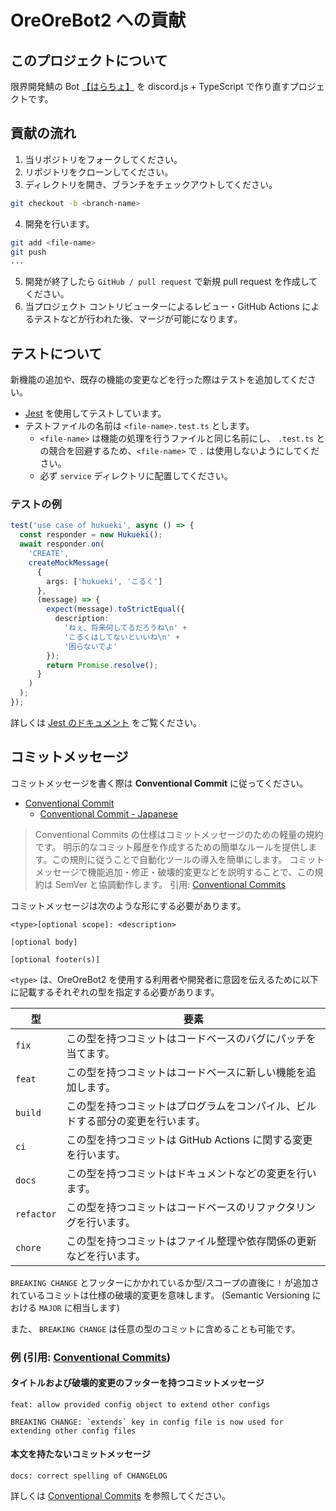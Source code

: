 # OreOreBot2 への貢献

## このプロジェクトについて

限界開発鯖の Bot [【はらちょ】](https://github.com/approvers/OreOreBot) を discord.js +
TypeScript で作り直すプロジェクトです。

## 貢献の流れ

1. 当リポジトリをフォークしてください。
2. リポジトリをクローンしてください。
3. ディレクトリを開き、ブランチをチェックアウトしてください。

```sh
git checkout -b <branch-name>
```

4. 開発を行います。

```sh
git add <file-name>
git push
...
```

5. 開発が終了したら `GitHub / pull request` で新規 pull request を作成してください。
6. 当プロジェクト コントリビューターによるレビュー・GitHub Actions によるテストなどが行われた後、マージが可能になります。

## テストについて

新機能の追加や、既存の機能の変更などを行った際はテストを追加してください。

- [Jest](https://jestjs.io/ja/) を使用してテストしています。
- テストファイルの名前は `<file-name>.test.ts` とします。
  - `<file-name>` は機能の処理を行うファイルと同じ名前にし、 `.test.ts` との競合を回避するため、`<file-name>` で `.` は使用しないようにしてください。
  - 必ず `service` ディレクトリに配置してください。

### テストの例

```typescript
test('use case of hukueki', async () => {
  const responder = new Hukueki();
  await responder.on(
    'CREATE',
    createMockMessage(
      {
        args: ['hukueki', 'こるく']
      },
      (message) => {
        expect(message).toStrictEqual({
          description:
            'ねぇ、将来何してるだろうね\n' +
            'こるくはしてないといいね\n' +
            '困らないでよ'
        });
        return Promise.resolve();
      }
    )
  );
});
```

詳しくは [Jest のドキュメント](https://jestjs.io/ja/docs) をご覧ください。

## コミットメッセージ

コミットメッセージを書く際は **Conventional Commit** に従ってください。

- [Conventional Commit](https://conventionalcommits.org/)
  - [Conventional Commit - Japanese](https://conventionalcommits.org/ja/)

> Conventional Commits の仕様はコミットメッセージのための軽量の規約です。 明示的なコミット履歴を作成するための簡単なルールを提供します。この規則に従うことで自動化ツールの導入を簡単にします。 コミットメッセージで機能追加・修正・破壊的変更などを説明することで、この規約は SemVer と協調動作します。
> 引用: [Conventional Commits](https://conventionalcommits.org/ja/)

コミットメッセージは次のような形にする必要があります。

```
<type>[optional scope]: <description>

[optional body]

[optional footer(s)]
```

`<type>` は、OreOreBot2 を使用する利用者や開発者に意図を伝えるために以下に記載するそれぞれの型を指定する必要があります。

| 型         | 要素                                                                           |
| ---------- | ------------------------------------------------------------------------------ |
| `fix`      | この型を持つコミットはコードベースのバグにパッチを当てます。                   |
| `feat`     | この型を持つコミットはコードベースに新しい機能を追加します。                   |
| `build`    | この型を持つコミットはプログラムをコンパイル、ビルドする部分の変更を行います。 |
| `ci`       | この型を持つコミットは GitHub Actions に関する変更を行います。                 |
| `docs`     | この型を持つコミットはドキュメントなどの変更を行います。                       |
| `refactor` | この型を持つコミットはコードベースのリファクタリングを行います。               |
| `chore`    | この型を持つコミットはファイル整理や依存関係の更新などを行います。             |

`BREAKING CHANGE` とフッターにかかれているか型/スコープの直後に `!` が追加されているコミットは仕様の破壊的変更を意味します。 (Semantic Versioning における `MAJOR` に相当します)

また、 `BREAKING CHANGE` は任意の型のコミットに含めることも可能です。

### 例 (引用: [Conventional Commits](https://conventionalcommits.org/ja))

#### タイトルおよび破壊的変更のフッターを持つコミットメッセージ

```
feat: allow provided config object to extend other configs

BREAKING CHANGE: `extends` key in config file is now used for extending other config files
```

#### 本文を持たないコミットメッセージ

```
docs: correct spelling of CHANGELOG
```

詳しくは [Conventional Commits](https://conventionalcommits.org/) を参照してください。
